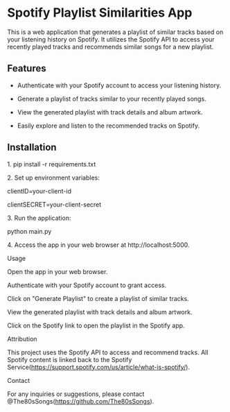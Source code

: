 # Spotify Playlist Similarities App

This is a web application that generates a playlist of similar tracks based on your listening history on Spotify. It utilizes the Spotify API to access your recently played tracks and recommends similar songs for a new playlist.

## Features

- Authenticate with your Spotify account to access your listening history.

- Generate a playlist of tracks similar to your recently played songs.

- View the generated playlist with track details and album artwork.

- Easily explore and listen to the recommended tracks on Spotify.

## Installation

1\. pip install -r requirements.txt

2\. Set up environment variables:

clientID=your-client-id

clientSECRET=your-client-secret

3\. Run the application:

python main.py

4\. Access the app in your web browser at http://localhost:5000.

Usage

Open the app in your web browser.

Authenticate with your Spotify account to grant access.

Click on "Generate Playlist" to create a playlist of similar tracks.

View the generated playlist with track details and album artwork.

Click on the Spotify link to open the playlist in the Spotify app.

Attribution

This project uses the Spotify API to access and recommend tracks. All Spotify content is linked back to the Spotify Service(https://support.spotify.com/us/article/what-is-spotify/).

Contact

For any inquiries or suggestions, please contact @The80sSongs(https://github.com/The80sSongs).
